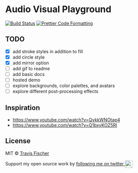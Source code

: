 # Audio Visual Playground

[![Build Status](https://github.com/transitive-bullshit/avp/actions/workflows/test.yml/badge.svg)](https://github.com/transitive-bullshit/avp/actions/workflows/test.yml) [![Prettier Code Formatting](https://img.shields.io/badge/code_style-prettier-brightgreen.svg)](https://prettier.io)

## TODO

- [x] add stroke styles in addition to fill
- [x] add circle style
- [x] add mirror option
- [ ] add gif to readme
- [ ] add basic docs
- [ ] hosted demo
- [ ] explore backgrounds, color palettes, and avatars
- [ ] explore different post-processing effects

## Inspiration

- https://www.youtube.com/watch?v=QykkWNOtap4
- https://www.youtube.com/watch?v=Q1bxyKOZ5RI

## License

MIT © [Travis Fischer](https://transitivebullsh.it)

Support my open source work by <a href="https://twitter.com/transitive_bs">following me on twitter <img src="https://storage.googleapis.com/saasify-assets/twitter-logo.svg" alt="twitter" height="24px" align="center"></a>

